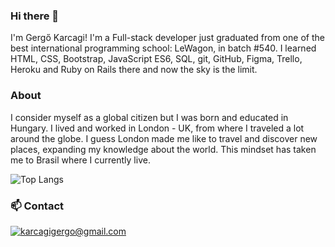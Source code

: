 ### Hi there 👋

I'm Gergő Karcagi! I'm a Full-stack developer just graduated from one of the best international programming school: LeWagon, in batch #540. I learned HTML, CSS, Bootstrap, JavaScript ES6, SQL, git, GitHub, Figma, Trello, Heroku and Ruby on Rails there and now the sky is the limit.

<!--
**karcagigergo/karcagigergo** is a ✨ _special_ ✨ repository because its `README.md` (this file) appears on your GitHub profile.

Here are some ideas to get you started:

- 🔭 I’m currently working on ...
- 🌱 I’m currently learning ...
- 👯 I’m looking to collaborate on ...
- 🤔 I’m looking for help with ...
- 💬 Ask me about ...
- 📫 How to reach me: ...
- 😄 Pronouns: ...
- ⚡ Fun fact: ...
-->
### About 

I consider myself as a global citizen but I was born and educated in Hungary. I lived and worked in London - UK, from where I traveled a lot around the globe. I guess London made me like to travel and discover new places, expanding my knowledge about the world. This mindset has taken me to Brasil where I currently live.


![Top Langs](https://github-readme-stats.vercel.app/api/top-langs/?username=karcagigergo&layout=compact)

### 📫 Contact

<a href="mailto:karcagigergo@gmail.com">![karcagigergo@gmail.com](https://img.shields.io/badge/Gmail-D14836?style=for-the-badge&logo=gmail&logoColor=white)</a>